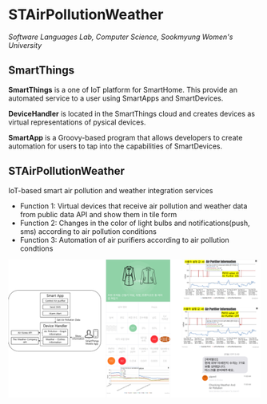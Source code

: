 # STAirPollutionWeather
*Software Languages Lab, Computer Science, Sookmyung Women's University*

SmartThings
-----------------------
**SmartThings** is a one of IoT platform for SmartHome. This provide an automated service to a user using SmartApps and SmartDevices.

**DeviceHandler** is located in the SmartThings cloud and creates devices as virtual representations of pysical devices.

**SmartApp** is a Groovy-based program that allows developers to create automation for users to tap into the capabilities of SmartDevices.

STAirPollutionWeather
-----------------------
IoT-based smart air pollution and weather integration services

- Function 1: Virtual devices that receive air pollution and weather data from public data API and show them in tile form
- Function 2: Changes in the color of light bulbs and notifications(push, sms) according to air pollution conditions
- Function 3: Automation of air purifiers according to air pollution condtions

![STAirPollutionWeather](https://github.com/dianakoh/STAirPollutionWeather/blob/master/STAirPollutionWeather.png)
